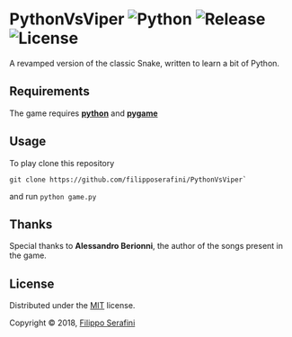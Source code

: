 # PythonVsViper ![Python][python] ![Release][release] ![License][license]

A revamped version of the classic Snake, written to learn a bit of Python.

## Requirements

The game requires [**python**](https://www.python.org/getit/) and [**pygame**](https://github.com/pygame/pygame)

## Usage

To play clone this repository
```
git clone https://github.com/filipposerafini/PythonVsViper`
```

and run `python game.py`

## Thanks

Special thanks to **Alessandro Berionni**, the author of the songs present in the game.

## License

Distributed under the [MIT](LICENSE) license.

Copyright &copy; 2018, [Filippo Serafini](https://filipposerafini.github.io/)

[python]: https://img.shields.io/badge/python-2.7/3-blue.svg?longCache=true&style=flat-square
[release]: https://img.shields.io/badge/Release-1.2-brightgreen.svg?longCache=true&style=flat-square
[license]: https://img.shields.io/badge/License-MIT-red.svg?longCache=true&style=flat-square
